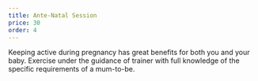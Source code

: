 ```yaml
---
title: Ante-Natal Session
price: 30
order: 4
---
```


Keeping active during pregnancy has great benefits for both you and your baby. Exercise under the guidance of trainer with full knowledge of the specific requirements of a mum-to-be.